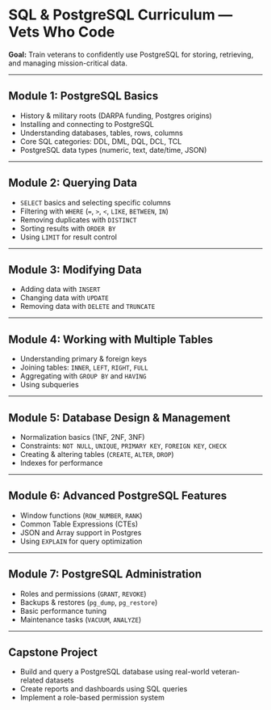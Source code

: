 # SQL & PostgreSQL Curriculum — Vets Who Code

**Goal:** Train veterans to confidently use PostgreSQL for storing, retrieving, and managing mission-critical data.

---

## Module 1: PostgreSQL Basics

- History & military roots (DARPA funding, Postgres origins)
- Installing and connecting to PostgreSQL
- Understanding databases, tables, rows, columns
- Core SQL categories: DDL, DML, DQL, DCL, TCL
- PostgreSQL data types (numeric, text, date/time, JSON)

---

## Module 2: Querying Data

- `SELECT` basics and selecting specific columns
- Filtering with `WHERE` (`=`, `>`, `<`, `LIKE`, `BETWEEN`, `IN`)
- Removing duplicates with `DISTINCT`
- Sorting results with `ORDER BY`
- Using `LIMIT` for result control

---

## Module 3: Modifying Data

- Adding data with `INSERT`
- Changing data with `UPDATE`
- Removing data with `DELETE` and `TRUNCATE`

---

## Module 4: Working with Multiple Tables

- Understanding primary & foreign keys
- Joining tables: `INNER`, `LEFT`, `RIGHT`, `FULL`
- Aggregating with `GROUP BY` and `HAVING`
- Using subqueries

---

## Module 5: Database Design & Management

- Normalization basics (1NF, 2NF, 3NF)
- Constraints: `NOT NULL`, `UNIQUE`, `PRIMARY KEY`, `FOREIGN KEY`, `CHECK`
- Creating & altering tables (`CREATE`, `ALTER`, `DROP`)
- Indexes for performance

---

## Module 6: Advanced PostgreSQL Features

- Window functions (`ROW_NUMBER`, `RANK`)
- Common Table Expressions (CTEs)
- JSON and Array support in Postgres
- Using `EXPLAIN` for query optimization

---

## Module 7: PostgreSQL Administration

- Roles and permissions (`GRANT`, `REVOKE`)
- Backups & restores (`pg_dump`, `pg_restore`)
- Basic performance tuning
- Maintenance tasks (`VACUUM`, `ANALYZE`)

---

## Capstone Project

- Build and query a PostgreSQL database using real-world veteran-related datasets
- Create reports and dashboards using SQL queries
- Implement a role-based permission system
